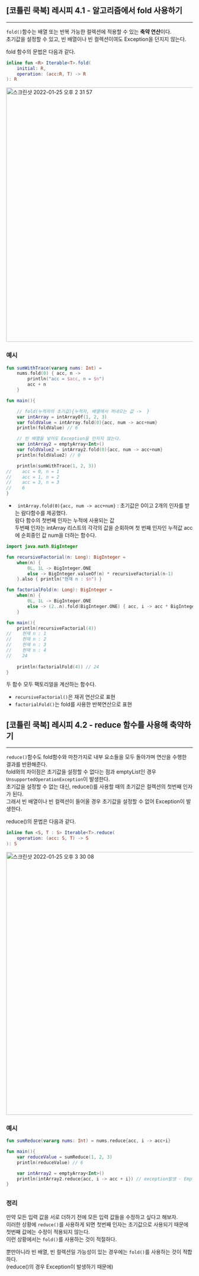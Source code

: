 ## [코틀린 쿡북] 레시피 4.1 - 알고리즘에서 fold 사용하기
  

---
`fold()`함수는 배열 또는 반복 가능한 컬렉션에 적용할 수 있는 **축약 연산**이다.  
초기값을 설정할 수 있고, 빈 배열이나 빈 컬렉션이여도 Exception을 던지지 않는다.  

fold 함수의 문법은 다음과 같다.  
```kotlin
inline fun <R> Iterable<T>.fold(
    initial: R,
    operation: (acc:R, T) -> R
): R
```
<img width="686" alt="스크린샷 2022-01-25 오후 2 31 57" src="https://user-images.githubusercontent.com/93504767/150926765-6fdaac6f-f05b-4c15-a05c-9bb612e57ba1.png">  


  
### 예시
```kotlin
fun sumWithTrace(vararg nums: Int) =
    nums.fold(0) { acc, n ->
        println("acc = $acc, n = $n")
        acc + n
    }

fun main(){

    // fold(누적자의 초기값){누적자, 배열에서 꺼내오는 값 ->  }
    var intArray = intArrayOf(1, 2, 3)
    var foldValue = intArray.fold(0){acc, num -> acc+num}
    println(foldValue) // 6

    // 빈 배열을 넣어도 Exception을 던지지 않는다.
    var intArray2 = emptyArray<Int>()
    var foldValue2 = intArray2.fold(0){acc, num -> acc+num}
    println(foldValue2) // 0

    println(sumWithTrace(1, 2, 3))
//    acc = 0, n = 1
//    acc = 1, n = 2
//    acc = 3, n = 3
//    6
}
```
- ` intArray.fold(0){acc, num -> acc+num}` : 초기값은 0이고 2개의 인자를 받는 람다함수를 제공했다.  
  람다 함수의 첫번째 인자는 누적에 사용되는 값  
  두번째 인자는 intArray 리스트의 각각의 값을 순회하며 첫 번째 인자인 누적값 acc에 순회중인 값 num을 더하는 함수다.  
  

```kotlin
import java.math.BigInteger

fun recursiveFactorial(n: Long): BigInteger =
    when(n) {
        0L, 1L -> BigInteger.ONE
        else -> BigInteger.valueOf(n) * recursiveFactorial(n-1)
    }.also { println("현재 n : $n") }

fun factorialFold(n: Long): BigInteger =
    when(n) {
        0L, 1L -> BigInteger.ONE
        else -> (2..n).fold(BigInteger.ONE) { acc, i -> acc * BigInteger.valueOf(i)}
    }

fun main(){
    println(recursiveFactorial(4))
//    현재 n : 1
//    현재 n : 2
//    현재 n : 3
//    현재 n : 4
//    24
    
    println(factorialFold(4)) // 24
}
```
두 함수 모두 팩토리얼을 계산하는 함수다.  
- `recursiveFactorial()`은 재귀 연산으로 표현
- `factorialFold()`는 fold를 사용한 반복연산으로 표현  
  
##
  
## [코틀린 쿡북] 레시피 4.2 - reduce 함수를 사용해 축약하기
  

----
`reduce()`함수도 fold함수와 마찬가지로 내부 요소들을 모두 돌아가며 연산을 수행한 결과를 반환해준다.  
fold와의 차이점은 초기값을 설정할 수 없다는 점과 emptyList인 경우 `UnsupportedOperationException`이 발생한다.  
초기값을 설정할 수 없는 대신, reduce()를 사용할 때의 초기값은 컬렉션의 첫번째 인자가 된다.  
그래서 빈 배열이나 빈 컬렉션이 들어올 경우 초기값을 설정할 수 없어 Exception이 발생한다.  
  
reduce()의 문법은 다음과 같다.  
```kotlin
inline fun <S, T : S> Iterable<T>.reduce(
    operation: (acc: S, T) -> S
): S
```
<img width="709" alt="스크린샷 2022-01-25 오후 3 30 08" src="https://user-images.githubusercontent.com/93504767/150926927-f5b4e14b-a9f1-4bc2-97bb-b10eaa183e78.png">  
  
### 예시
```kotlin
fun sumReduce(vararg nums: Int) = nums.reduce{acc, i -> acc+i}

fun main(){
    var reduceValue = sumReduce(1, 2, 3)
    println(reduceValue) // 6

    var intArray2 = emptyArray<Int>()
    println(intArray2.reduce{acc, i -> acc + i}) // exception발생 - Empty array can't be reduced.
}
```
  
##
  
### 정리
만약 모든 입력 값을 서로 더하기 전에 모든 입력 값들을 수정하고 싶다고 해보자.  
이러한 상황에 `reduce()`를 사용하게 되면 첫번째 인자는 초기값으로 사용되기 때문에 첫번째 값에는 수정이 적용되지 않는다.  
이런 상황에서는 `fold()`를 사용하는 것이 적절하다.  
  
뿐만아니라 빈 배열, 빈 컬렉션일 가능성이 있는 경우에는 `fold()`를 사용하는 것이 적합하다.  
(reduce()의 경우 Exception이 발생하기 때문에)

